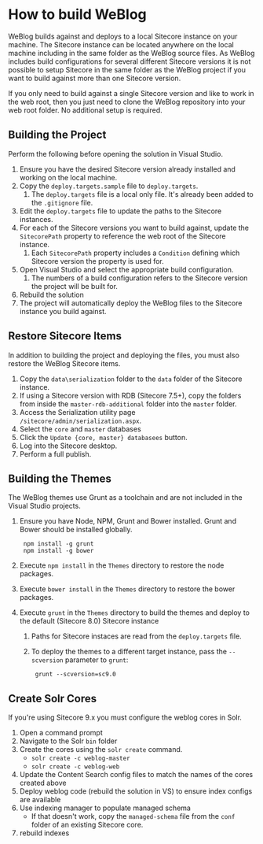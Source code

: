 # How to build WeBlog #

WeBlog builds against and deploys to a local Sitecore instance on your machine. The Sitecore instance can be located anywhere on the local machine including in the same folder as the WeBlog source files. As WeBlog includes build configurations for several different Sitecore versions it is not possible to setup Sitecore in the same folder as the WeBlog project if you want to build against more than one Sitecore version.

If you only need to build against a single Sitecore version and like to work in the web root, then you just need to clone the WeBlog repository into your web root folder. No additional setup is required.

## Building the Project ##

Perform the following before opening the solution in Visual Studio.

1. Ensure you have the desired Sitecore version already installed and working on the local machine.
1. Copy the `deploy.targets.sample` file to `deploy.targets`.
	1. The `deploy.targets` file is a local only file. It's already been added to the `.gitignore` file.
1. Edit the `deploy.targets` file to update the paths to the Sitecore instances.
1. For each of the Sitecore versions you want to build against, update the `SitecorePath` property to reference the web root of the Sitecore instance.
	1. Each `SitecorePath` property includes a `Condition` defining which Sitecore version the property is used for.
1. Open Visual Studio and select the appropriate build configuration.
	1. The numbers of a build configuration refers to the Sitecore version the project will be built for.
1. Rebuild the solution
1. The project will automatically deploy the WeBlog files to the Sitecore instance you build against.

## Restore Sitecore Items ##

In addition to building the project and deploying the files, you must also restore the WeBlog Sitecore items.

1. Copy the `data\serialization` folder to the `data` folder of the Sitecore instance.
1. If using a Sitecore version with RDB (Sitecore 7.5+), copy the folders from inside the `master-rdb-additional` folder into the `master` folder.
1. Access the Serialization utility page `/sitecore/admin/serialization.aspx`.
1. Select the `core` and `master` databases
1. Click the `Update {core, master} databasees` button.
1. Log into the Sitecore desktop.
1. Perform a full publish.

## Building the Themes ##

The WeBlog themes use Grunt as a toolchain and are not included in the Visual Studio projects.

1. Ensure you have Node, NPM, Grunt and Bower installed. Grunt and Bower should be installed globally.

		npm install -g grunt
		npm install -g bower

1. Execute `npm install` in the `Themes` directory to restore the node packages.
1. Execute `bower install` in the `Themes` directory to restore the bower packages.
1. Execute `grunt` in the `Themes` directory to build the themes and deploy to the default (Sitecore 8.0) Sitecore instance
	1. Paths for Sitecore instaces are read from the `deploy.targets` file.
	1. To deploy the themes to a different target instance, pass the `--scversion` parameter to `grunt`:
	
			grunt --scversion=sc9.0

## Create Solr Cores ##

If you're using Sitecore 9.x you must configure the weblog cores in Solr.

1. Open a command prompt
1. Navigate to the Solr `bin` folder
1. Create the cores using the `solr create` command.
	* `solr create -c weblog-master`
	* `solr create -c weblog-web`
1. Update the Content Search config files to match the names of the cores created above
1. Deploy weblog code (rebuild the solution in VS) to ensure index configs are available
1. Use indexing manager to populate managed schema
	* If that doesn't work, copy the `managed-schema` file from the `conf` folder of an existing Sitecore core.
1. rebuild indexes

